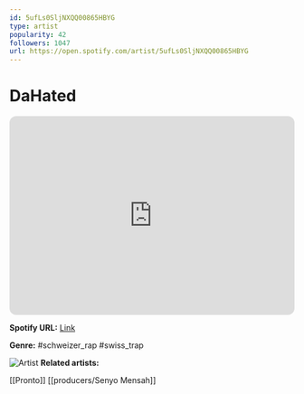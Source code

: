 ```yaml
---
id: 5ufLs0SljNXQQ00865HBYG
type: artist
popularity: 42
followers: 1047
url: https://open.spotify.com/artist/5ufLs0SljNXQQ00865HBYG
---
```

# DaHated

<iframe style="border-radius:12px" src="https://open.spotify.com/embed/artist/5ufLs0SljNXQQ00865HBYG" width="100%" height="352" frameBorder="0" allowfullscreen="" allow="autoplay; clipboard-write; encrypted-media; fullscreen; picture-in-picture" loading="lazy"></iframe>

**Spotify URL:** [Link](https://open.spotify.com/artist/5ufLs0SljNXQQ00865HBYG)

**Genre:**  #schweizer_rap #swiss_trap

![Artist](https://i.scdn.co/image/ab6761610000e5eb5fbb381c6e20c22ef93564c5)
**Related artists:**

[[Pronto]]
[[producers/Senyo Mensah]]
